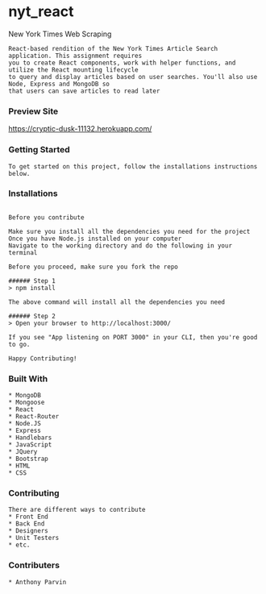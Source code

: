 # nyt_react

New York Times Web Scraping

 ```
React-based rendition of the New York Times Article Search application. This assignment requires
you to create React components, work with helper functions, and utilize the React mounting lifecycle 
to query and display articles based on user searches. You'll also use Node, Express and MongoDB so 
that users can save articles to read later
 ```
 
### Preview Site

https://cryptic-dusk-11132.herokuapp.com/


### Getting Started

```
To get started on this project, follow the installations instructions below.
```


### Installations
``` Installing

Before you contribute

Make sure you install all the dependencies you need for the project
Once you have Node.js installed on your computer
Navigate to the working directory and do the following in your terminal

Before you proceed, make sure you fork the repo

###### Step 1
> npm install

The above command will install all the dependencies you need

###### Step 2
> Open your browser to http://localhost:3000/

If you see "App listening on PORT 3000" in your CLI, then you're good to go.

Happy Contributing!

```


### Built With

```
* MongoDB
* Mongoose
* React
* React-Router
* Node.JS
* Express
* Handlebars
* JavaScript
* JQuery
* Bootstrap
* HTML
* CSS

```

### Contributing

```
There are different ways to contribute
* Front End
* Back End
* Designers
* Unit Testers
* etc.
```

### Contributers

```
* Anthony Parvin
```

